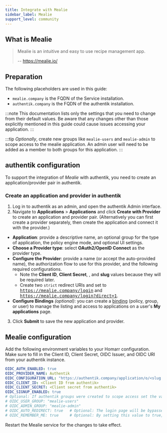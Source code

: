 ```yaml
---
title: Integrate with Mealie
sidebar_label: Mealie
support_level: community
---
```


## What is Mealie

> Mealie is an intuitive and easy to use recipe management app.
>
> -- https://mealie.io/

## Preparation

The following placeholders are used in this guide:

- `mealie.company` is the FQDN of the Service installation.
- `authentik.company` is the FQDN of the authentik installation.

:::note
This documentation lists only the settings that you need to change from their default values. Be aware that any changes other than those explicitly mentioned in this guide could cause issues accessing your application.
:::

:::tip
_Optionally_, create new groups like `mealie-users` and `mealie-admin` to scope access to the mealie application.  An admin user will need to be added as a member to both groups for this application.
:::

## authentik configuration

To support the integration of _Mealie_ with authentik, you need to create an application/provider pair in authentik.

### Create an application and provider in authentik

1. Log in to authentik as an admin, and open the authentik Admin interface.
2. Navigate to **Applications** > **Applications** and click **Create with Provider** to create an application and provider pair. (Alternatively you can first create a provider separately, then create the application and connect it with the provider.)

- **Application**: provide a descriptive name, an optional group for the type of application, the policy engine mode, and optional UI settings.
- **Choose a Provider type**: select **OAuth2/OpenID Connect** as the provider type.
- **Configure the Provider**: provide a name (or accept the auto-provided name), the authorization flow to use for this provider, and the following required configurations.
    - Note the **Client ID**, **Client Secret**, , and **slug** values because they will be required later.
    - Create two `strict` redirect URIs and set to <kbd>https://mealie.company/login</kbd> and <kbd>https://mealie.company/login?direct=1</kbd>.
- **Configure Bindings** _(optional)_: you can create a [binding](/docs/add-secure-apps/flows-stages/bindings/) (policy, group, or user) to manage the listing and access to applications on a user's **My applications** page.

3. Click **Submit** to save the new application and provider.

## Mealie configuration

Add the following environment variables to your Homarr configuration. Make sure to fill in the Client ID, Client Secret, OIDC Issuer, and OIDC URI from your authentik instance.

```yaml
OIDC_AUTH_ENABLED: true
OIDC_PROVIDER_NAME: Authentik
OIDC_CONFIGURATION_URL: "https://authentik.company/application/o/<slug from authentik>/.well-known/openid-configuration"
OIDC_CLIENT_ID: <Client ID from authentik>
OIDC_CLIENT_SECRET: <Client secret from authentik>
OIDC_SIGNUP_ENABLED: true
# Optional: If authentik groups were created to scope access set the values to the exact name of your groups.
# OIDC_USER_GROUP: "mealie-users"
# OIDC_ADMIN_GROUP: "mealie-admin"
# OIDC_AUTO_REDIRECT: true   # Optional: The login page will be bypassed an you will be sent directly to your Identity Provider.
# OIDC_REMEMBER_ME: true     # Optional: By setting this value to true, a session will be extended as if "Remember Me" was checked.
```

Restart the Mealie service for the changes to take effect.
